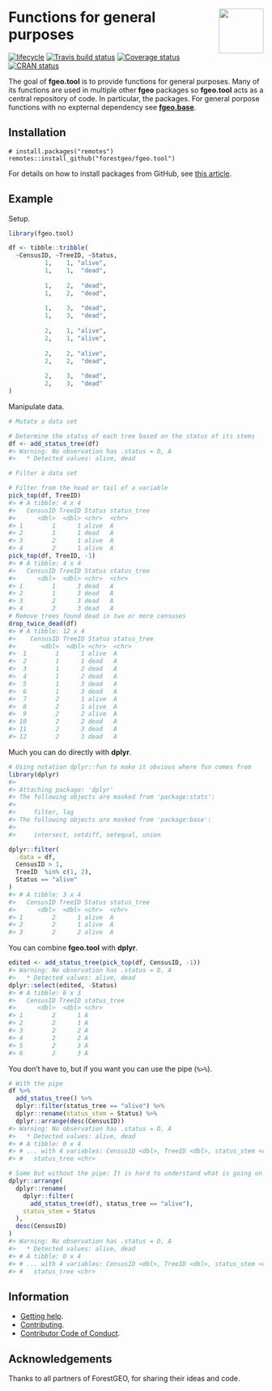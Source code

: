
<!-- README.md is generated from README.Rmd. Please edit that file -->

# <img src="https://i.imgur.com/m8FNhQR.png" align="right" height=88 /> Functions for general purposes

[![lifecycle](https://img.shields.io/badge/lifecycle-experimental-orange.svg)](https://www.tidyverse.org/lifecycle/#experimental)
[![Travis build
status](https://travis-ci.org/forestgeo/fgeo.tool.svg?branch=master)](https://travis-ci.org/forestgeo/fgeo.tool)
[![Coverage
status](https://coveralls.io/repos/github/forestgeo/fgeo.tool/badge.svg)](https://coveralls.io/r/forestgeo/fgeo.tool?branch=master)
[![CRAN
status](https://www.r-pkg.org/badges/version/fgeo.tool)](https://cran.r-project.org/package=fgeo.tool)

The goal of **fgeo.tool** is to provide functions for general purposes.
Many of its functions are used in multiple other **fgeo** packages so
**fgeo.tool** acts as a central repository of code. In particular, the
packages. For general porpose functions with no expternal dependency see
[**fgeo.base**](https://forestgeo.github.io/fgeo.base/).

## Installation

    # install.packages("remotes")
    remotes::install_github("forestgeo/fgeo.tool")

For details on how to install packages from GitHub, see [this
article](https://goo.gl/dQKEeg).

## Example

Setup.

``` r
library(fgeo.tool)

df <- tibble::tribble(
  ~CensusID, ~TreeID, ~Status,
          1,    1, "alive",
          1,    1,  "dead",
                           
          1,    2,  "dead",
          1,    2,  "dead",
                           
          1,    3,  "dead",
          1,    3,  "dead",
                           
          2,    1, "alive",
          2,    1, "alive",
                           
          2,    2, "alive",
          2,    2,  "dead",
                           
          2,    3,  "dead",
          2,    3,  "dead"
)
```

Manipulate data.

``` r
# Mutate a data set

# Determine the status of each tree based on the status of its stems
df <- add_status_tree(df)
#> Warning: No observation has .status = D, A
#>   * Detected values: alive, dead

# Filter a data set

# Filter from the head or tail of a variable
pick_top(df, TreeID)
#> # A tibble: 4 x 4
#>   CensusID TreeID Status status_tree
#>      <dbl>  <dbl> <chr>  <chr>      
#> 1        1      1 alive  A          
#> 2        1      1 dead   A          
#> 3        2      1 alive  A          
#> 4        2      1 alive  A
pick_top(df, TreeID, -1)
#> # A tibble: 4 x 4
#>   CensusID TreeID Status status_tree
#>      <dbl>  <dbl> <chr>  <chr>      
#> 1        1      3 dead   A          
#> 2        1      3 dead   A          
#> 3        2      3 dead   A          
#> 4        2      3 dead   A
# Remove trees found dead in two or more censuses
drop_twice_dead(df)
#> # A tibble: 12 x 4
#>    CensusID TreeID Status status_tree
#>       <dbl>  <dbl> <chr>  <chr>      
#>  1        1      1 alive  A          
#>  2        1      1 dead   A          
#>  3        1      2 dead   A          
#>  4        1      2 dead   A          
#>  5        1      3 dead   A          
#>  6        1      3 dead   A          
#>  7        2      1 alive  A          
#>  8        2      1 alive  A          
#>  9        2      2 alive  A          
#> 10        2      2 dead   A          
#> 11        2      3 dead   A          
#> 12        2      3 dead   A
```

Much you can do directly with **dplyr**.

``` r
# Using notation dplyr::fun to make it obvious where fun comes from
library(dplyr)
#> 
#> Attaching package: 'dplyr'
#> The following objects are masked from 'package:stats':
#> 
#>     filter, lag
#> The following objects are masked from 'package:base':
#> 
#>     intersect, setdiff, setequal, union

dplyr::filter(
  .data = df,
  CensusID > 1,
  TreeID  %in% c(1, 2),
  Status == "alive"
)
#> # A tibble: 3 x 4
#>   CensusID TreeID Status status_tree
#>      <dbl>  <dbl> <chr>  <chr>      
#> 1        2      1 alive  A          
#> 2        2      1 alive  A          
#> 3        2      2 alive  A
```

You can combine **fgeo.tool** with **dplyr**.

``` r
edited <- add_status_tree(pick_top(df, CensusID, -1))
#> Warning: No observation has .status = D, A
#>   * Detected values: alive, dead
dplyr::select(edited, -Status)
#> # A tibble: 6 x 3
#>   CensusID TreeID status_tree
#>      <dbl>  <dbl> <chr>      
#> 1        2      1 A          
#> 2        2      1 A          
#> 3        2      2 A          
#> 4        2      2 A          
#> 5        2      3 A          
#> 6        2      3 A
```

You don’t have to, but if you want you can use the pipe (`%>%`).

``` r
# With the pipe
df %>% 
  add_status_tree() %>%
  dplyr::filter(status_tree == "alive") %>%
  dplyr::rename(status_stem = Status) %>%
  dplyr::arrange(desc(CensusID))
#> Warning: No observation has .status = D, A
#>   * Detected values: alive, dead
#> # A tibble: 0 x 4
#> # ... with 4 variables: CensusID <dbl>, TreeID <dbl>, status_stem <chr>,
#> #   status_tree <chr>

# Same but without the pipe: It is hard to understand what is going on.
dplyr::arrange(
  dplyr::rename(
    dplyr::filter(
      add_status_tree(df), status_tree == "alive"), 
    status_stem = Status
  ), 
  desc(CensusID)
)
#> Warning: No observation has .status = D, A
#>   * Detected values: alive, dead
#> # A tibble: 0 x 4
#> # ... with 4 variables: CensusID <dbl>, TreeID <dbl>, status_stem <chr>,
#> #   status_tree <chr>
```

## Information

  - [Getting help](SUPPORT.md).
  - [Contributing](CONTRIBUTING.md).
  - [Contributor Code of Conduct](CODE_OF_CONDUCT.md).

## Acknowledgements

Thanks to all partners of ForestGEO, for sharing their ideas and code.
